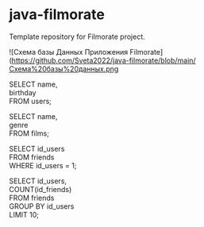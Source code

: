 # java-filmorate
Template repository for Filmorate project.

![Схема базы Данных Приложения Filmorate]
(https://github.com/Sveta2022/java-filmorate/blob/main/Схема%20базы%20данных.png



SELECT name, <br>
birthday <br>
FROM users;

SELECT name, <br> 
genre <br>
FROM films;


SELECT id_users <br> 
FROM friends <br>
WHERE id_users = 1;

SELECT id_users, <br>
COUNT(id_friends) <br>
FROM friends <br>
GROUP BY id_users <br>
LIMIT 10; 
